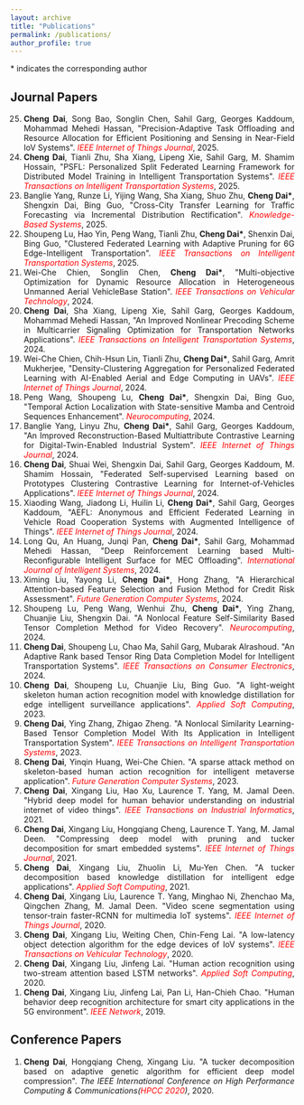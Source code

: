 ```yaml
---
layout: archive
title: "Publications"
permalink: /publications/
author_profile: true
---
```

\* indicates the corresponding author

## Journal Papers

<style>
    ul {
        width: 90%; /* 设定列表的宽度 */
        margin: auto; /* 让列表在页面中居中显示 */
    }
    li {
        text-align: justify; /* 设置列表项为两端对齐 */
    }
</style>

<ol reversed> 
    <li><strong>Cheng Dai</strong>, Song Bao, Songlin Chen, Sahil Garg, Georges Kaddoum, Mohammad Mehedi Hassan, "Precision-Adaptive Task Offloading and Resource Allocation for Efficient Positioning and Sensing in Near-Field IoV Systems". <span style="color: #FF0000"><em>IEEE Internet of Things Journal</em></span>, 2025.</li>
    <li><strong>Cheng Dai</strong>, Tianli Zhu, Sha Xiang, Lipeng Xie, Sahil Garg, M. Shamim Hossain, "PSFL: Personalized Split Federated Learning Framework for Distributed Model Training in Intelligent Transportation Systems". <span style="color: #FF0000"><em>IEEE Transactions on Intelligent Transportation Systems</em></span>, 2025.</li>
    <li>Banglie Yang, Runze Li, Yijing Wang, Sha Xiang, Shuo Zhu, <strong>Cheng Dai*</strong>, Shengxin Dai, Bing Guo, "Cross-City Transfer Learning for Traffic Forecasting via Incremental Distribution Rectification". <span style="color: #FF0000"><em>Knowledge-Based Systems</em></span>, 2025.</li>
    <li>Shoupeng Lu, Hao Yin, Peng Wang, Tianli Zhu, <strong>Cheng Dai*</strong>, Shenxin Dai, Bing Guo, "Clustered Federated Learning with Adaptive Pruning for 6G Edge-Intelligent Transportation". <span style="color: #FF0000"><em>IEEE Transactions on Intelligent Transportation Systems</em></span>, 2025.</li>
    <li>Wei-Che Chien, Songlin Chen, <strong>Cheng Dai*</strong>, "Multi-objective Optimization for Dynamic Resource Allocation in Heterogeneous Unmanned Aerial VehicleBase Station". <span style="color: #FF0000"><em>IEEE Transactions on Vehicular Technology</em></span>, 2024.</li>
    <li><strong>Cheng Dai</strong>, Sha Xiang, Lipeng Xie, Sahil Garg, Georges Kaddoum, Mohammad Mehedi Hassan, "An Improved Nonlinear Precoding Scheme in Multicarrier Signaling Optimization for Transportation Networks Applications". <span style="color: #FF0000"><em>IEEE Transactions on Intelligent Transportation Systems</em></span>, 2024.</li>
    <li>Wei-Che Chien, Chih-Hsun Lin, Tianli Zhu, <strong>Cheng Dai*</strong>, Sahil Garg, Amrit Mukherjee, "Density-Clustering Aggregation for Personalized Federated Learning with AI-Enabled Aerial and Edge Computing in UAVs". <span style="color: #FF0000"><em>IEEE Internet of Things Journal</em></span>, 2024.</li>
    <li>Peng Wang, Shoupeng Lu, <strong>Cheng Dai*</strong>, Shengxin Dai, Bing Guo, "Temporal Action Localization with State-sensitive Mamba and Centroid Sequences Enhancement". <span style="color: #FF0000"><em>Neurocomputing</em></span>, 2024.</li>
    <li>Banglie Yang, Linyu Zhu, <strong>Cheng Dai*</strong>, Sahil Garg, Georges Kaddoum, "An Improved Reconstruction-Based Multiattribute Contrastive Learning for Digital-Twin-Enabled Industrial System". <span style="color: #FF0000"><em>IEEE Internet of Things Journal</em></span>, 2024.</li>
    <li><strong>Cheng Dai</strong>, Shuai Wei, Shengxin Dai, Sahil Garg, Georges Kaddoum, M. Shamim Hossain, "Federated Self-supervised Learning based on Prototypes Clustering Contrastive Learning for Internet-of-Vehicles Applications". <span style="color: #FF0000"><em>IEEE Internet of Things Journal</em></span>, 2024.</li>
    <li>Xiaoding Wang, Jiadong Li, Huilin Li, <strong>Cheng Dai*</strong>, Sahil Garg, Georges Kaddoum, "AEFL: Anonymous and Efficient Federated Learning in Vehicle Road Cooperation Systems with Augmented Intelligence of Things". <span style="color: #FF0000"><em>IEEE Internet of Things Journal</em></span>, 2024.</li>
    <li>Long Qu, An Huang, Junqi Pan, <strong>Cheng Dai*</strong>, Sahil Garg, Mohammad Mehedi Hassan, "Deep Reinforcement Learning based Multi-Reconfigurable Intelligent Surface for MEC Offloading". <span style="color: #FF0000"><em>International Journal of Intelligent Systems</em></span>, 2024.</li>
    <li>Ximing Liu, Yayong Li, <strong>Cheng Dai*</strong>, Hong Zhang, "A Hierarchical Attention-based Feature Selection and Fusion Method for Credit Risk Assessment". <span style="color: #FF0000"><em>Future Generation Computer Systems</em></span>, 2024.</li>
    <li>Shoupeng Lu, Peng Wang, Wenhui Zhu, <strong>Cheng Dai*</strong>, Ying Zhang, Chuanjie Liu, Shengxin Dai. "A Nonlocal Feature Self-Similarity Based Tensor Completion Method for Video Recovery". <span style="color: #FF0000"><em>Neurocomputing</em></span>, 2024.</li>
    <li><strong>Cheng Dai</strong>, Shoupeng Lu, Chao Ma, Sahil Garg, Mubarak Alrashoud. "An Adaptive Rank based Tensor Ring Data Completion Model for Intelligent Transportation Systems". <span style="color: #FF0000"><em>IEEE Transactions on Consumer Electronics</em></span>, 2024.</li>
    <li><strong>Cheng Dai</strong>, Shoupeng Lu, Chuanjie Liu, Bing Guo. "A light-weight skeleton human action recognition model with knowledge distillation for edge intelligent surveillance applications". <span style="color: #FF0000"><em>Applied Soft Computing</em></span>, 2023.</li>
    <li><strong>Cheng Dai</strong>, Ying Zhang, Zhigao Zheng. "A Nonlocal Similarity Learning-Based Tensor Completion Model With Its Application in Intelligent Transportation System". <span style="color: #FF0000"><em>IEEE Transactions on Intelligent Transportation Systems</em></span>, 2023.</li>
    <li><strong>Cheng Dai</strong>, Yinqin Huang, Wei-Che Chien. "A sparse attack method on skeleton-based human action recognition for intelligent metaverse application". <span style="color: #FF0000"><em>Future Generation Computer Systems</em></span>, 2023.</li>
    <li><strong>Cheng Dai</strong>, Xingang Liu, Hao Xu, Laurence T. Yang, M. Jamal Deen. "Hybrid deep model for human behavior understanding on industrial internet of video things". <span style="color: #FF0000"><em>IEEE Transactions on Industrial Informatics</em></span>, 2021.</li>
    <li><strong>Cheng Dai</strong>, Xingang Liu, Hongqiang Cheng, Laurence T. Yang, M. Jamal Deen. "Compressing deep model with pruning and tucker decomposition for smart embedded systems". <span style="color: #FF0000"><em>IEEE Internet of Things Journal</em></span>, 2021.</li>
    <li><strong>Cheng Dai</strong>, Xingang Liu, Zhuolin Li, Mu-Yen Chen. "A tucker decomposition based knowledge distillation for intelligent edge applications". <span style="color: #FF0000"><em>Applied Soft Computing</em></span>, 2021.</li>
    <li><strong>Cheng Dai</strong>, Xingang Liu, Laurence T. Yang, Minghao Ni, Zhenchao Ma, Qingchen Zhang, M. Jamal Deen. "Video scene segmentation using tensor-train faster-RCNN for multimedia IoT systems". <span style="color: #FF0000"><em>IEEE Internet of Things Journal</em></span>, 2020.</li>
    <li><strong>Cheng Dai</strong>, Xingang Liu, Weiting Chen, Chin-Feng Lai. "A low-latency object detection algorithm for the edge devices of IoV systems". <span style="color: #FF0000"><em>IEEE Transactions on Vehicular Technology</em></span>, 2020.</li>
    <li><strong>Cheng Dai</strong>, Xingang Liu, Jinfeng Lai. "Human action recognition using two-stream attention based LSTM networks". <span style="color: #FF0000"><em>Applied Soft Computing</em></span>, 2020.</li>
    <li><strong>Cheng Dai</strong>, Xingang Liu, Jinfeng Lai, Pan Li, Han-Chieh Chao. "Human behavior deep recognition architecture for smart city applications in the 5G environment". <span style="color: #FF0000"><em>IEEE Network</em></span>, 2019.</li>
</ol>



## Conference Papers
1. **Cheng Dai**, Hongqiang Cheng, Xingang Liu. "A tucker decomposition based on adaptive genetic algorithm for efficient deep model compression". <i>The IEEE International Conference on High Performance Computing & Communications(<span style="color: #FF0000">HPCC 2020</span>)</i>, 2020.
